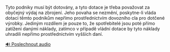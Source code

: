 
Tyto podniky musí být dotovány, a tyto dotace je třeba považovat za obyčejný výdaj na zbrojení. Jeho povaha se nezmění, poskytne-li vláda dotaci těmto podnikům nepřímo prostřednictvím dovozního cla pro dotčené výrobky. Jediným rozdílem je pouze to, že spotřebitelé jsou poté přímo zatíženi danými náklady, zatímco v případě vládní dotace by tyto náklady uhradili nepřímo prostřednictvím vyšších daní.

[🔊 Poslechnout audio](/data/7-paragraphs/audio/chapter_147/para_009-Tyto-podniky-mus-bt-dotovny-a-tyto-dotace-je-t.mp3)

